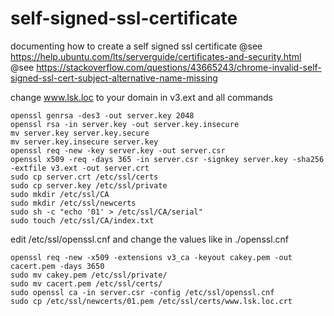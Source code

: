 # self-signed-ssl-certificate
documenting how to create a self signed ssl certificate
@see https://help.ubuntu.com/lts/serverguide/certificates-and-security.html
@see https://stackoverflow.com/questions/43665243/chrome-invalid-self-signed-ssl-cert-subject-alternative-name-missing

change www.lsk.loc to your domain in v3.ext and all commands

```
openssl genrsa -des3 -out server.key 2048
openssl rsa -in server.key -out server.key.insecure
mv server.key server.key.secure
mv server.key.insecure server.key
openssl req -new -key server.key -out server.csr
openssl x509 -req -days 365 -in server.csr -signkey server.key -sha256 -extfile v3.ext -out server.crt
sudo cp server.crt /etc/ssl/certs
sudo cp server.key /etc/ssl/private
sudo mkdir /etc/ssl/CA
sudo mkdir /etc/ssl/newcerts
sudo sh -c "echo '01' > /etc/ssl/CA/serial"
sudo touch /etc/ssl/CA/index.txt
```

edit /etc/ssl/openssl.cnf and change the values like in ./openssl.cnf

```
openssl req -new -x509 -extensions v3_ca -keyout cakey.pem -out cacert.pem -days 3650
sudo mv cakey.pem /etc/ssl/private/
sudo mv cacert.pem /etc/ssl/certs/
sudo openssl ca -in server.csr -config /etc/ssl/openssl.cnf
sudo cp /etc/ssl/newcerts/01.pem /etc/ssl/certs/www.lsk.loc.crt
```


